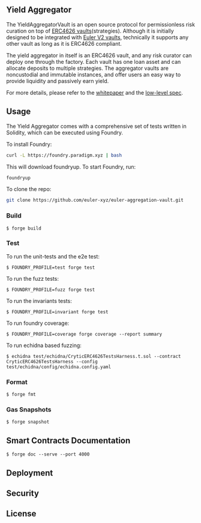 ## Yield Aggregator

The YieldAggregatorVault is an open source protocol for permissionless risk curation on top of [ERC4626 vaults](https://eips.ethereum.org/EIPS/eip-4626)(strategies). Although it is initially designed to be integrated with [Euler V2 vaults](https://github.com/euler-xyz/euler-vault-kit), technically it supports any other vault as long as it is ERC4626 compliant.

The yield aggregator in itself is an ERC4626 vault, and any risk curator can deploy one through the factory. Each vault has one loan asset and can allocate deposits to multiple strategies. The aggregator vaults are noncustodial and immutable instances, and offer users an easy way to provide liquidity and passively earn yield. 

For more details, please refer to the [whitepaper](/docs/whitepaper.md) and the [low-level spec](/docs/low-level-spec.md).

## Usage

The Yield Aggregator comes with a comprehensive set of tests written in Solidity, which can be executed using Foundry.

To install Foundry:

```sh
curl -L https://foundry.paradigm.xyz | bash
```

This will download foundryup. To start Foundry, run:

```sh
foundryup
```

To clone the repo:

```sh
git clone https://github.com/euler-xyz/euler-aggregation-vault.git
```

### Build

```shell
$ forge build
```

### Test
To run the unit-tests and the e2e test:
```shell
$ FOUNDRY_PROFILE=test forge test
```

To run the fuzz tests:
```shell
$ FOUNDRY_PROFILE=fuzz forge test
```

To run the invariants tests:
```shell
$ FOUNDRY_PROFILE=invariant forge test
```

To run foundry coverage:
```shell
$ FOUNDRY_PROFILE=coverage forge coverage --report summary
```

To run echidna based fuzzing:
```shell
$ echidna test/echidna/CryticERC4626TestsHarness.t.sol --contract CryticERC4626TestsHarness --config test/echidna/config/echidna.config.yaml
```
### Format

```shell
$ forge fmt
```

### Gas Snapshots

```shell
$ forge snapshot
```
## Smart Contracts Documentation

```shell
$ forge doc --serve --port 4000
```

## Deployment

## Security

## License
